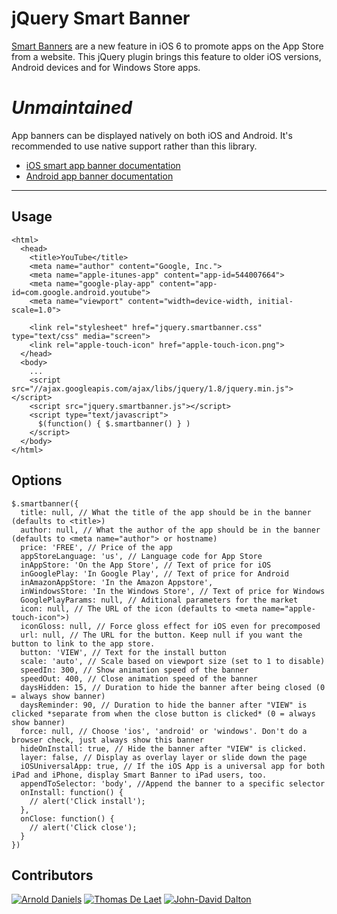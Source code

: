jQuery Smart Banner
===================

[Smart Banners][1] are a new feature in iOS 6 to promote apps on the App Store from a website. This jQuery plugin
brings this feature to older iOS versions, Android devices and for Windows Store apps.

# _Unmaintained_

App banners can be displayed natively on both iOS and Android. It's recommended to use native support rather than this library.

* [iOS smart app banner documentation]( https://developer.apple.com/library/archive/documentation/AppleApplications/Reference/SafariWebContent/PromotingAppswithAppBanners/PromotingAppswithAppBanners.html)
* [Android app banner documentation](https://developers.google.com/web/fundamentals/app-install-banners/native)

---

## Usage ##
    <html>
      <head>
        <title>YouTube</title>
        <meta name="author" content="Google, Inc.">
        <meta name="apple-itunes-app" content="app-id=544007664">
        <meta name="google-play-app" content="app-id=com.google.android.youtube">
        <meta name="viewport" content="width=device-width, initial-scale=1.0">
        
        <link rel="stylesheet" href="jquery.smartbanner.css" type="text/css" media="screen">
        <link rel="apple-touch-icon" href="apple-touch-icon.png">
      </head>
      <body>
        ...
        <script src="//ajax.googleapis.com/ajax/libs/jquery/1.8/jquery.min.js"></script>
        <script src="jquery.smartbanner.js"></script>
        <script type="text/javascript">
          $(function() { $.smartbanner() } )
        </script>
      </body>
    </html>

## Options ##
    $.smartbanner({
      title: null, // What the title of the app should be in the banner (defaults to <title>)
      author: null, // What the author of the app should be in the banner (defaults to <meta name="author"> or hostname)
      price: 'FREE', // Price of the app
      appStoreLanguage: 'us', // Language code for App Store
      inAppStore: 'On the App Store', // Text of price for iOS
      inGooglePlay: 'In Google Play', // Text of price for Android
      inAmazonAppStore: 'In the Amazon Appstore',
      inWindowsStore: 'In the Windows Store', // Text of price for Windows
      GooglePlayParams: null, // Aditional parameters for the market
      icon: null, // The URL of the icon (defaults to <meta name="apple-touch-icon">)
      iconGloss: null, // Force gloss effect for iOS even for precomposed
      url: null, // The URL for the button. Keep null if you want the button to link to the app store.
      button: 'VIEW', // Text for the install button
      scale: 'auto', // Scale based on viewport size (set to 1 to disable)
      speedIn: 300, // Show animation speed of the banner
      speedOut: 400, // Close animation speed of the banner
      daysHidden: 15, // Duration to hide the banner after being closed (0 = always show banner)
      daysReminder: 90, // Duration to hide the banner after "VIEW" is clicked *separate from when the close button is clicked* (0 = always show banner)
      force: null, // Choose 'ios', 'android' or 'windows'. Don't do a browser check, just always show this banner
      hideOnInstall: true, // Hide the banner after "VIEW" is clicked.
      layer: false, // Display as overlay layer or slide down the page
      iOSUniversalApp: true, // If the iOS App is a universal app for both iPad and iPhone, display Smart Banner to iPad users, too.      
      appendToSelector: 'body', //Append the banner to a specific selector
      onInstall: function() {
        // alert('Click install');
      },
      onClose: function() {
        // alert('Click close');
      }
    })

## Contributors

[![Arnold Daniels](https://avatars3.githubusercontent.com/u/100821?v=2&s=64)](https://github.com/jasny)
[![Thomas De Laet](https://avatars1.githubusercontent.com/u/5644283?v=2&s=64)](https://github.com/delaetthomas)
[![John-David Dalton](https://avatars2.githubusercontent.com/u/4303?v=3&s=64)](https://github.com/jdalton)

  [1]: http://developer.apple.com/library/ios/#documentation/AppleApplications/Reference/SafariWebContent/PromotingAppswithAppBanners/PromotingAppswithAppBanners.html

